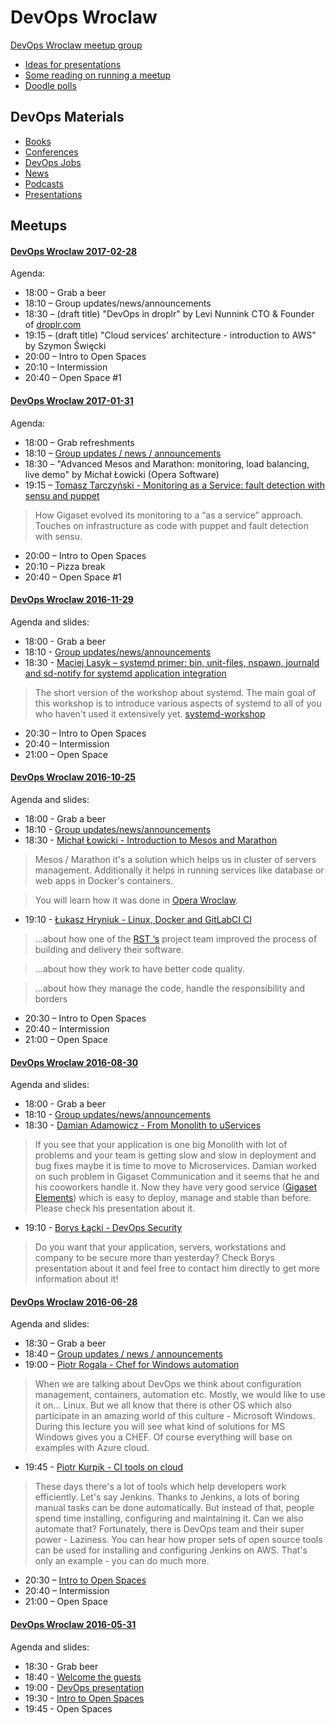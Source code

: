 DevOps Wroclaw
==============
[DevOps Wroclaw meetup group](http://www.meetup.com/Wroclaw-DevOps-Meetup/)

- [Ideas for presentations](/ideas_for_presentations.md/)
- [Some reading on running a meetup](/running_a_meetup.md/)
- [Doodle polls](/doodle_polls.md/)

DevOps Materials
----------------

- [Books](/devops_materials/books.md)
- [Conferences](/devops_materials/conferences.md)
- [DevOps Jobs](/devops_jobs/README.md)
- [News](/devops_materials/news.md)
- [Podcasts](/devops_materials/podcasts.md)
- [Presentations](/devops_materials/presentations.md)

Meetups
-------
#### [DevOps Wroclaw 2017-02-28](https://www.meetup.com/Wroclaw-DevOps-Meetup/events/237316741/) ####
Agenda:
- 18:00 – Grab a beer
- 18:10 – Group updates/news/announcements
- 18:30 – (draft title) "DevOps in droplr" by Levi Nunnink CTO & Founder of [droplr.com](https://droplr.com)
- 19:15 – (draft title) "Cloud services' architecture - introduction to AWS" by Szymon Święcki
- 20:00 – Intro to Open Spaces
- 20:10 – Intermission
- 20:40 – Open Space #1

#### [DevOps Wroclaw 2017-01-31](https://www.meetup.com/Wroclaw-DevOps-Meetup/events/236526236/) ####
Agenda:
- 18:00 – Grab refreshments
- 18:10 – [Group updates / news / announcements](https://github.com/devopswroclaw/presentations/raw/master/slides/devopswroclaw_2017-01-31/2017-01_Group_updates_news_announcements.pdf)
- 18:30 – "Advanced Mesos and Marathon: monitoring, load balancing, live demo" by Michał Łowicki (Opera Software)
- 19:15 – [Tomasz Tarczyński - Monitoring as a Service: fault detection with sensu and puppet](https://github.com/devopswroclaw/presentations/raw/master/slides/devopswroclaw_2017-01-31/Tomasz_Tarczynski_-_Monitoring_as_a_Service.pdf)

> How Gigaset evolved its monitoring to a “as a service” approach. Touches on infrastructure as code with puppet and fault detection with sensu.

- 20:00 – Intro to Open Spaces
- 20:10 – Pizza break
- 20:40 – Open Space #1

#### [DevOps Wroclaw 2016-11-29](https://www.meetup.com/Wroclaw-DevOps-Meetup/events/235730817/) ####

Agenda and slides:
- 18:00 - Grab a beer
- 18:10 - [Group updates/news/announcements](https://github.com/devopswroclaw/presentations/raw/master/slides/devopswroclaw_2016-11-29/2016-11_Group_updates_news_announcements.pdf)
- 18:30 - [Maciej Lasyk – systemd primer: bin, unit-files, nspawn, journald and sd-notify for systemd application integration](https://github.com/devopswroclaw/presentations/raw/master/slides/devopswroclaw_2016-11-29/systemd_primer.pdf)

> The short version of the workshop about systemd. The main goal of this workshop is to introduce various aspects of systemd to all of you who haven't used it extensively yet. [systemd-workshop](https://github.com/docent-net/systemd-workshop)

- 20:30 – Intro to Open Spaces
- 20:40 – Intermission
- 21:00 – Open Space

#### [DevOps Wroclaw 2016-10-25](https://www.meetup.com/Wroclaw-DevOps-Meetup/events/234636326/) ####

Agenda and slides:
- 18:00 - Grab a beer
- 18:10 - [Group updates/news/announcements](https://github.com/devopswroclaw/presentations/raw/master/slides/devopswroclaw_2016-10-25/2016-10_Group_updates_news_announcements.pdf)
- 18:30 - [Michał Łowicki - Introduction to Mesos and Marathon](https://github.com/devopswroclaw/presentations/raw/master/slides/devopswroclaw_2016-10-25/Michal_Lowicki_-_Intro_to_Mesos_and_Marathon.pdf)

> Mesos / Marathon it's a solution which helps us in cluster of servers management.
Additionally it helps in running services like database or web apps in Docker's containers.

> You will learn how it was done in [Opera Wroclaw](http://www.opera.com/pl/about).

- 19:10 - [Łukasz Hryniuk - Linux, Docker and GitLabCI CI](https://github.com/devopswroclaw/presentations/raw/master/slides/devopswroclaw_2016-10-25/Lukasz_Hryniuk_-_Linux_Docker_and_GitLabCI.pdf)

> ...about how one of the [RST ‘s](http://rst.com.pl/) project team improved the process of building and delivery their software.

> ...about how they work to have better code quality.

> ...about how they manage the code, handle the responsibility and borders

- 20:30 – Intro to Open Spaces
- 20:40 – Intermission
- 21:00 – Open Space

#### [DevOps Wroclaw 2016-08-30](https://www.meetup.com/Wroclaw-DevOps-Meetup/events/233141116/) ####

Agenda and slides:
- 18:00 - Grab a beer
- 18:10 - [Group updates/news/announcements](https://github.com/devopswroclaw/presentations/blob/master/slides/devopswroclaw_2016-08-30/2016-08_Group_updates_news_announcements.pdf)
- 18:30 - [Damian Adamowicz - From Monolith to uServices](https://github.com/devopswroclaw/presentations/blob/master/slides/devopswroclaw_2016-08-30/Damian_Adamowicz_-_Essence_of_the_Cloud.pdf)

> If you see that your application is one big Monolith with lot of problems and your team is getting slow and slow in deployment and bug fixes maybe it is time to move to Microservices. Damian worked on such problem in Gigaset Communication and it seems that he and his cooworkers handle it. Now they have very good service ([Gigaset Elements](http://www.gigaset-elements.com/en/)) which is easy to deploy, manage and stable than before. Please check his presentation about it.

- 19:10 - [Borys Łącki - DevOps Security](https://github.com/devopswroclaw/presentations/blob/master/slides/devopswroclaw_2016-08-30/Borys_Lacki_-_DevOps_Security.pdf)

> Do you want that your application, servers, workstations and company to be secure more than yesterday? Check Borys presentation about it and feel free to contact him directly to get more information about it!

#### [DevOps Wroclaw 2016-06-28](http://www.meetup.com/Wroclaw-DevOps-Meetup/events/231907345/) ####

Agenda and slides:
- 18:30 – Grab a beer
- 18:40 – [Group updates / news / announcements](https://github.com/devopswroclaw/presentations/blob/master/slides/devopswroclaw_2016-06-28/2016-06_-_Group_updates_news_announcements.pdf)
- 19:00 – [Piotr Rogala - Chef for Windows automation](https://github.com/devopswroclaw/presentations/blob/master/slides/devopswroclaw_2016-06-28/Piotr_Rogala-CHEF_Windows_Automation.pdf)

> When we are talking about DevOps we think about configuration management, containers, automation etc. Mostly, we would like to use it on... Linux. But we all know that there is other OS which also participate in an amazing world of this culture - Microsoft Windows. During this lecture you will see what kind of solutions for MS Windows gives you a CHEF. Of course everything will base on examples with Azure cloud.

- 19:45 - [Piotr Kurpik - CI tools on cloud](https://github.com/devopswroclaw/presentations/blob/master/slides/devopswroclaw_2016-06-28/Piotr_Kurpik-CI_tools_in_cloud.pdf)

> These days there's a lot of tools which help developers work efficiently. Let's say Jenkins. Thanks to Jenkins, a lots of boring manual tasks can be done automatically. But instead of that, people spend time installing, configuring and maintaining it. Can we also automate that? Fortunately, there is DevOps team and their super power - Laziness. You can hear how proper sets of open source tools can be used for installing and configuring Jenkins on AWS. That's only an example - you can do much more.

- 20:30 – [Intro to Open Spaces](https://github.com/devopswroclaw/presentations/blob/master/slides/devopswroclaw_2016-06-28/2016-06_-_Open_Spaces.pdf)
- 20:40 – Intermission
- 21:00 – Open Space

#### [DevOps Wroclaw 2016-05-31](http://www.meetup.com/Wroclaw-DevOps-Meetup/events/231290766/) ####

Agenda and slides:
- 18:30 - Grab beer
- 18:40 - [Welcome the guests](https://github.com/devopswroclaw/presentations/blob/master/slides/devopswroclaw_2016-05-31/Welcome_the_guests.pdf)
- 19:00 - [DevOps presentation](https://github.com/devopswroclaw/presentations/blob/master/slides/devopswroclaw_2016-05-31/Intro_to_DevOps.pdf)
- 19:30 - [Intro to Open Spaces](https://github.com/devopswroclaw/presentations/blob/master/slides/devopswroclaw_2016-05-31/Open_Spaces.pdf)
- 19:45 - Open Spaces
